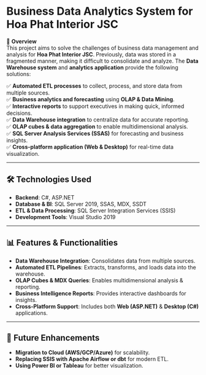 # Business Data Analytics System for Hoa Phat Interior JSC  

📌 **Overview**  
This project aims to solve the challenges of business data management and analysis for **Hoa Phat Interior JSC**. Previously, data was stored in a fragmented manner, making it difficult to consolidate and analyze. The **Data Warehouse system** and **analytics application** provide the following solutions:  

✅ **Automated ETL processes** to collect, process, and store data from multiple sources.  
✅ **Business analytics and forecasting** using **OLAP & Data Mining**.  
✅ **Interactive reports** to support executives in making quick, informed decisions.  
✅ **Data Warehouse integration** to centralize data for accurate reporting.  
✅ **OLAP cubes & data aggregation** to enable multidimensional analysis.  
✅ **SQL Server Analysis Services (SSAS)** for forecasting and business insights.  
✅ **Cross-platform application (Web & Desktop)** for real-time data visualization.  

---

## 🛠 **Technologies Used**  
- **Backend**: C#, ASP.NET  
- **Database & BI**: SQL Server 2019, SSAS, MDX, SSDT  
- **ETL & Data Processing**: SQL Server Integration Services (SSIS)  
- **Development Tools**: Visual Studio 2019  

---

## 📊 **Features & Functionalities**  
- **Data Warehouse Integration**: Consolidates data from multiple sources.  
- **Automated ETL Pipelines**: Extracts, transforms, and loads data into the warehouse.  
- **OLAP Cubes & MDX Queries**: Enables multidimensional analysis & reporting.  
- **Business Intelligence Reports**: Provides interactive dashboards for insights.  
- **Cross-Platform Support**: Includes both **Web (ASP.NET)** & **Desktop (C#)** applications.  

---

## 🚀 **Future Enhancements**  
- **Migration to Cloud (AWS/GCP/Azure)** for scalability.  
- **Replacing SSIS with Apache Airflow or dbt** for modern ETL.  
- **Using Power BI or Tableau** for better visualization.  
